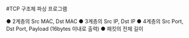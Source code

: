 #TCP 구조체 파싱 프로그램

● 2계층의 Src MAC, Dst MAC
● 3계층의 Src IP, Dst IP
● 4계층의 Src Port, Dst Port, Payload (16bytes 이내로 출력)
● 패킷의 전체 길이
